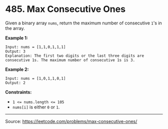 # 485. Max Consecutive Ones

Given a binary array `nums`, return the maximum number of consecutive `1`'s in the array.

**Example 1:**

```
Input: nums = [1,1,0,1,1,1]
Output: 3
Explanation: The first two digits or the last three digits are consecutive 1s. The maximum number of consecutive 1s is 3.
```

**Example 2:**

```
Input: nums = [1,0,1,1,0,1]
Output: 2
```

**Constraints:**

* `1 <= nums.length <= 105`
* `nums[i]` is either `0` or `1`.

---

Source: https://leetcode.com/problems/max-consecutive-ones/
